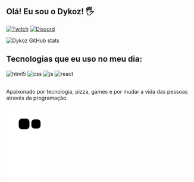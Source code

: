 ## Olá! Eu sou o Dykoz! 🖐️

<!--
**[![Blog](https://img.shields.io/website?label=SujeitoProgramador.com&style=for-the-badge&url=https://sujeitoprogramador.com/)](https://sujeitoprogramador.com)
[![Youtube](https://img.shields.io/badge/YouTube-FF0000?style=for-the-badge&logo=youtube&logoColor=white)](https://youtube.com/c/olhanoquedeu) -->
<!-- [![Instagram](https://img.shields.io/badge/Instagram-E4405F?style=for-the-badge&logo=instagram&logoColor=white)](https://instagram.com/oleonardocavinato) -->
[![Twitch](https://img.shields.io/badge/Twitch-9146FF?style=for-the-badge&logo=twitch&logoColor=white)](https://twitch.tv/dykoztv)
[![Discord](https://img.shields.io/badge/Discord-7289DA?style=for-the-badge&logo=discord&logoColor=white)](https://discord.gg/G8kkkEA)

![Dykoz GitHub stats](https://github-readme-stats.vercel.app/api?username=OiSouDykoz&show_icons=true&theme=dracula&count_private=true)

## Tecnologias que eu uso no meu dia:

<div style="display: inline_block">
  <img align="center" alt="html5" src="https://img.shields.io/badge/HTML5-E34F26?style=for-the-badge&logo=html5&logoColor=white" />
  <img align="center" alt="css" src="https://img.shields.io/badge/CSS3-1572B6?style=for-the-badge&logo=css3&logoColor=white" />
  <img align="center" alt="js" src="https://img.shields.io/badge/JavaScript-F7DF1E?style=for-the-badge&logo=javascript&logoColor=black" />
  <img align="center" alt="react" src="https://img.shields.io/badge/React-20232A?style=for-the-badge&logo=react&logoColor=61DAFB" />
</div><br/>

Apaixonado por tecnologia, pizza, games e por mudar a vida das pessoas através da programação.

![Snake animation](https://github.com/rafaballerini/rafaballerini/blob/output/github-contribution-grid-snake.svg)

<!-- ### Últimos videos:
- [Criando Infinite Scroll - React Native](https://youtu.be/TjkFGrjkXfc)<br/>
- [O que estudar para se tornar um desenvolvedor front-end? 2021](https://youtu.be/Ab-kGzlCCWI)<br/>
- [Criando interface login do Instagram - React Native](https://youtu.be/pSV9Wh_p2Cg)<br/>
- [Aprendendo e conhecendo FIGMA - UI Design](https://youtu.be/KRCfX25yFf4)<br/>
-->
